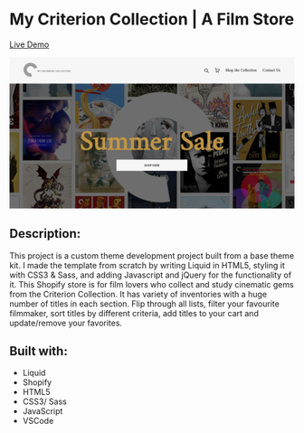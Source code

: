 # My Criterion Collection | A Film Store

[Live Demo](https://myfilmstore.myshopify.com/)

![](assets/images/screen-shot.png)

## Description:
This project is a custom theme development project built from a base theme kit. I made the template from scratch by writing Liquid in HTML5, styling it with CSS3 & Sass, and adding Javascript and jQuery for the functionality of it. This Shopify store is for film lovers who collect and study cinematic gems from the Criterion Collection. It has variety of inventories with a huge number of titles in each section. Flip through all lists, filter your favourite filmmaker, sort titles by different criteria, add titles to your cart and update/remove your favorites.



## Built with:

* Liquid
* Shopify
* HTML5
* CSS3/ Sass
* JavaScript
* VSCode
